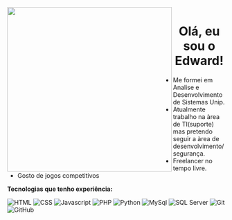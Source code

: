 
<img align="left" height="380px" src="https://user-images.githubusercontent.com/42708123/193715647-f3b7f7ac-8e8a-4224-b69b-6a6761035638.png"/>

<h1 align="center">
Olá, eu sou o Edward!
</h1>

- Me formei em Analise e Desenvolvimento de Sistemas Unip.
- Atualmente trabalho na àrea de TI(suporte) mas pretendo seguir a àrea de desenvolvimento/segurança.
- Freelancer no tempo livre.
- Gosto de jogos competitivos

**Tecnologias que tenho experiência:**

![HTML](https://img.shields.io/badge/-HTML-05122A?style=flat&logo=html5)
![CSS](https://img.shields.io/badge/-CSS-05122A?style=flat&logo=css3)
![Javascript](https://img.shields.io/badge/-JavaScript-05122A?style=flat&logo=javascript)
![PHP](https://img.shields.io/badge/-PHP-05122A?style=flat&logo=php)
![Python](https://img.shields.io/badge/-Python-05122A?style=flat&logo=python)
![MySql](https://img.shields.io/badge/-MySql-05122A?style=flat&logo=mysql)
![SQL Server](https://img.shields.io/badge/-Sql_Server-05122A?style=flat&logo=microsoft-sql-server)
![Git](https://img.shields.io/badge/-Git-05122A?style=flat&logo=git)
![GitHub](https://img.shields.io/badge/-GitHub-05122A?style=flat&logo=github)

